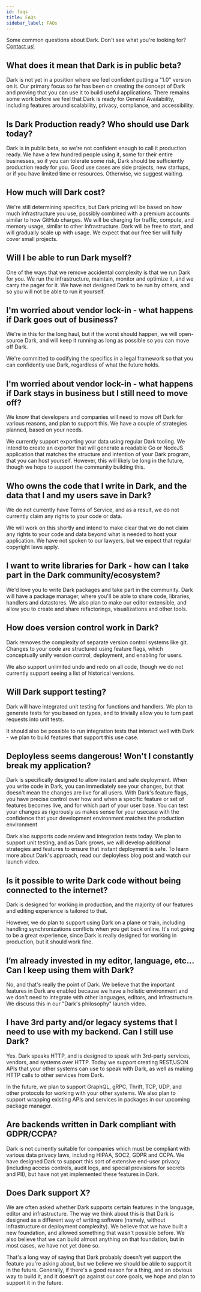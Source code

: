 ```yaml
---
id: faqs
title: FAQs
sidebar_label: FAQs
---
```


Some common questions about Dark. Don't see what you're looking for?
[Contact us!](./support)

## What does it mean that Dark is in public beta?

Dark is not yet in a position where we feel confident putting a "1.0" version on
it. Our primary focus so far has been on creating the concept of Dark and
proving that you can use it to build useful applications. There remains some
work before we feel that Dark is ready for General Availability, including
features around scalability, privacy, compliance, and accessibility.

## Is Dark Production ready? Who should use Dark today?

Dark is in public beta, so we're not confident enough to call it production
ready. We have a few hundred people using it, some for their entire businesses,
so if you can tolerate some risk, Dark should be sufficiently production ready
for you. Good use cases are side projects, new startups, or if you have limited
time or resources. Otherwise, we suggest waiting.

## How much will Dark cost?

We're still determining specifics, but Dark pricing will be based on how much
infrastructure you use, possibly combined with a premium accounts similar to how
GitHub charges. We will be charging for traffic, compute, and memory usage,
similar to other infrastructure. Dark will be free to start, and will gradually
scale up with usage. We expect that our free tier will fully cover small
projects.

## Will I be able to run Dark myself?

One of the ways that we remove accidental complexity is that we run Dark for
you. We run the infrastructure, maintain, monitor and optimize it, and we carry
the pager for it. We have not designed Dark to be run by others, and so you will
not be able to run it yourself.

## I'm worried about vendor lock-in - what happens if Dark goes out of business?

We're in this for the long haul, but if the worst should happen, we will
open-source Dark, and will keep it running as long as possible so you can move
off Dark.

We're committed to codifying the specifics in a legal framework so that you can
confidently use Dark, regardless of what the future holds.

## I'm worried about vendor lock-in - what happens if Dark stays in business but I still need to move off?

We know that developers and companies will need to move off Dark for various
reasons, and plan to support this. We have a couple of strategies planned, based
on your needs.

We currently support exporting your data using regular Dark tooling. We intend
to create an exporter that will generate a readable Go or NodeJS application
that matches the structure and intention of your Dark program, that you can host
yourself. However, this will likely be long in the future, though we hope to
support the community building this.

## Who owns the code that I write in Dark, and the data that I and my users save in Dark?

We do not currently have Terms of Service, and as a result, we do not currently
claim any rights to your code or data.

We will work on this shortly and intend to make clear that we do not claim any
rights to your code and data beyond what is needed to host your application. We
have not spoken to our lawyers, but we expect that regular copyright laws apply.

## I want to write libraries for Dark - how can I take part in the Dark community/ecosystem?

We'd love you to write Dark packages and take part in the community. Dark will
have a package manager, where you'll be able to share code, libraries, handlers
and datastores. We also plan to make our editor extensible, and allow you to
create and share refactorings, visualizations and other tools.

## How does version control work in Dark?

Dark removes the complexity of separate version control systems like git.
Changes to your code are structured using feature flags, which conceptually
unify version control, deployment, and enabling for users.

We also support unlimited undo and redo on all code, though we do not currently
support seeing a list of historical versions.

## Will Dark support testing?

Dark will have integrated unit testing for functions and handlers. We plan to
generate tests for you based on types, and to trivially allow you to turn past
requests into unit tests.

It should also be possible to run integration tests that interact well with
Dark - we plan to build features that support this use case.

## Deployless seems dangerous! Won't I constantly break my application?

Dark is specifically designed to allow instant and safe deployment. When you
write code in Dark, you can immediately see your changes, but that doesn't mean
the changes are live for all users. With Dark's feature flags, you have precise
control over how and when a specific feature or set of features becomes live,
and for which part of your user base. You can test your changes as rigorously as
makes sense for your usecase with the confidence that your development
environment matches the production environment

Dark also supports code review and integration tests today. We plan to support
unit testing, and as Dark grows, we will develop additional strategies and
features to ensure that instant deployment is safe. To learn more about Dark's
approach, read our deployless blog post and watch our launch video.

## Is it possible to write Dark code without being connected to the internet?

Dark is designed for working in production, and the majority of our features and
editing experience is tailored to that.

However, we do plan to support using Dark on a plane or train, including
handling synchronizations conflicts when you get back online. It's not going to
be a great experience, since Dark is really designed for working in production,
but it should work fine.

## I’m already invested in my editor, language, etc… Can I keep using them with Dark?

No, and that's really the point of Dark. We believe that the important features
in Dark are enabled because we have a holistic environment and we don't need to
integrate with other languages, editors, and infrastructure. We discuss this in
our "Dark's philosophy" launch video.

## I have 3rd party and/or legacy systems that I need to use with my backend. Can I still use Dark?

Yes. Dark speaks HTTP, and is designed to speak with 3rd-party services,
vendors, and systems over HTTP. Today we support creating REST/JSON APIs that
your other systems can use to speak with Dark, as well as making HTTP calls to
other services from Dark.

In the future, we plan to support GraphQL, gRPC, Thrift, TCP, UDP, and other
protocols for working with your other systems. We also plan to support wrapping
existing APIs and services in packages in our upcoming package manager.

## Are backends written in Dark compliant with GDPR/CCPA?

Dark is not currently suitable for companies which must be compliant with
various data privacy laws, including HIPAA, SOC2, GDPR and CCPA. We have
designed Dark to support this sort of extensive end-user privacy (including
access controls, audit logs, and special provisions for secrets and PII), but
have not yet implemented these features in Dark.

## Does Dark support X?

We are often asked whether Dark supports certain features in the language,
editor and infrastructure. The way we think about this is that Dark is designed
as a different way of writing software (namely, without infrastructure or
deployment complexity). We believe that we have built a new foundation, and
allowed something that wasn't possible before. We also believe that we can build
almost anything on that foundation, but in most cases, we have not yet done so.

That's a long way of saying that Dark probably doesn't yet support the feature
you're asking about, but we believe we should be able to support it in the
future. Generally, if there's a good reason for a thing, and an obvious way to
build it, and it doesn't go against our core goals, we hope and plan to support
it in the future.

